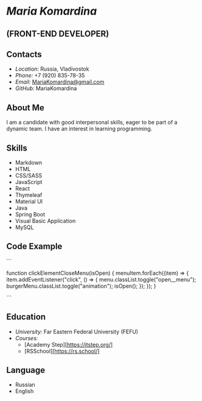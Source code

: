 # *Maria Komardina*
## **(FRONT-END DEVELOPER)**


## Contacts

- *Location:* Russia, Vladivostok
- *Phone:* +7 (920) 835-78-35
- *Email:* MariaKomardina@gmail.com
- *GitHub:* MariaKomardina


## About Me

I am a candidate with good interpersonal skills, eager to be part of a dynamic team. 
I have an interest in learning programming.


## Skills 

- Markdown
- HTML
- CSS/SASS
- JavaScript
- React
- Thymeleaf
- Material UI
- Java
- Spring Boot
- Visual Basic Application
- MySQL


## Code Example

\```

  function clickElementCloseMenu(isOpen) {
    menuItem.forEach((item) => {
      item.addEventListener("click", () => {
        menu.classList.toggle("open__menu");
        burgerMenu.classList.toggle("animation");
        isOpen();
      });
    });
  }

\```


## Education

- *University:* Far Eastern Federal University (FEFU)
- *Courses:*
    + [Academy Step][https://itstep.org/]
    + [RSSchool][https://rs.school/]


## Language

- Russian
- English